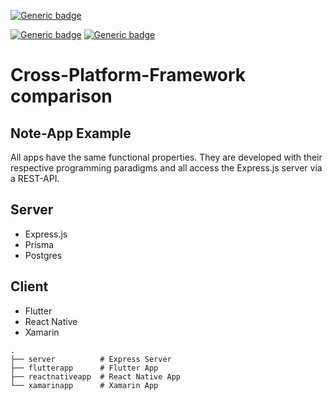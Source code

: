 [![Generic badge](https://img.shields.io/badge/Work%20in%20Progress%3F-YES-red.svg)](https://shields.io/)

[![Generic badge](https://img.shields.io/badge/React%20Native-ready-green.svg)](https://shields.io/)
[![Generic badge](https://img.shields.io/badge/Flutter-ready-green.svg)](https://shields.io/)

# Cross-Platform-Framework comparison

## Note-App Example

All apps have the same functional properties. They are developed with their respective programming paradigms and all access the Express.js server via a REST-API.

## Server

- Express.js
- Prisma
- Postgres

## Client

- Flutter
- React Native
- Xamarin

```
.
├── server          # Express Server
├── flutterapp      # Flutter App
├── reactnativeapp  # React Native App
└── xamarinapp      # Xamarin App
